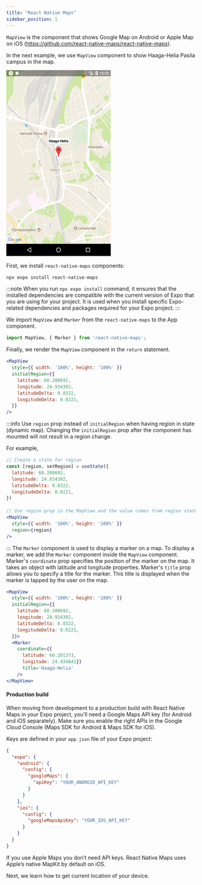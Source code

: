 ```yaml
---
title: "React Native Maps"
sidebar_position: 1
---
```

`MapView` is the component that shows Google Map on Android or Apple Map on iOS (https://github.com/react-native-maps/react-native-maps).

In the next example, we use `MapView` component to show Haaga-Helia Pasila campus in the map.

![](img/map1.png)

First, we install `react-native-maps` components:
```bash
npx expo install react-native-maps 
```
:::note
When you run `npx expo install` command, it ensures that the installed dependencies are compatible with the current version of Expo that you are using for your project. It is used when you install specific Expo-related dependencies and packages required for your Expo project.
:::

We import `MapView` and `Marker` from the `react-native-maps` to the App component.
```js
import MapView, { Marker } from 'react-native-maps';
```
Finally, we render the `MapView` component in the `return` statement.
```jsx
<MapView
  style={{ width: '100%', height: '100%' }} 
  initialRegion={{
    latitude: 60.200692,
    longitude: 24.934302,
    latitudeDelta: 0.0322,
    longitudeDelta: 0.0221,
  }} 
/>
```
:::info
Use `region` prop instead of `initialRegion` when having region in state (dynamic map). Changing the `initialRegion` prop after the component has mounted will not result in a region change.

For example,

```jsx
// Create a state for region
const [region, setRegion] = useState({
  latitude: 60.200692,
  longitude: 24.934302,
  latitudeDelta: 0.0322,
  longitudeDelta: 0.0221,
})

// Use region prop in the MapView and the value comes from region state
<MapView
  style={{ width: '100%', height: '100%' }} 
  region={region} 
/>
```
:::
The `Marker` component is used to display a marker on a map. To display a marker, we add the `Marker` component inside the `MapView` component. Marker's `coordinate` prop specifies the position of the marker on the map. It takes an object with latitude and longitude properties. Marker's `title` prop allows you to specify a title for the marker. This title is displayed when the marker is tapped by the user on the map.
```jsx
<MapView
  style={{ width: '100%', height: '100%' }} 
  initialRegion={{
    latitude: 60.200692,
    longitude: 24.934302,
    latitudeDelta: 0.0322,
    longitudeDelta: 0.0221,
  }}>
  <Marker
    coordinate={{
      latitude: 60.201373, 
      longitude: 24.934041}}
      title='Haaga-Helia' 
    />
</MapView>
```

#### Production build

When moving from development to a production build with React Native Maps in your Expo project, you’ll need a Google Maps API key (for Android and iOS separately). Make sure you enable the right APIs in the Google Cloud Console (Maps SDK for Android & Maps SDK for iOS).

Keys are defined in your `app.json` file of your Expo project:

```json
{
  "expo": {
    "android": {
      "config": {
        "googleMaps": {
          "apiKey": "YOUR_ANDROID_API_KEY"
        }
      }
    },
    "ios": {
      "config": {
        "googleMapsApiKey": "YOUR_IOS_API_KEY"
      }
    }
  }
}
```

If you use Apple Maps you don’t need API keys. React Native Maps uses Apple’s native MapKit by default on iOS.

Next, we learn how to get current location of your device.